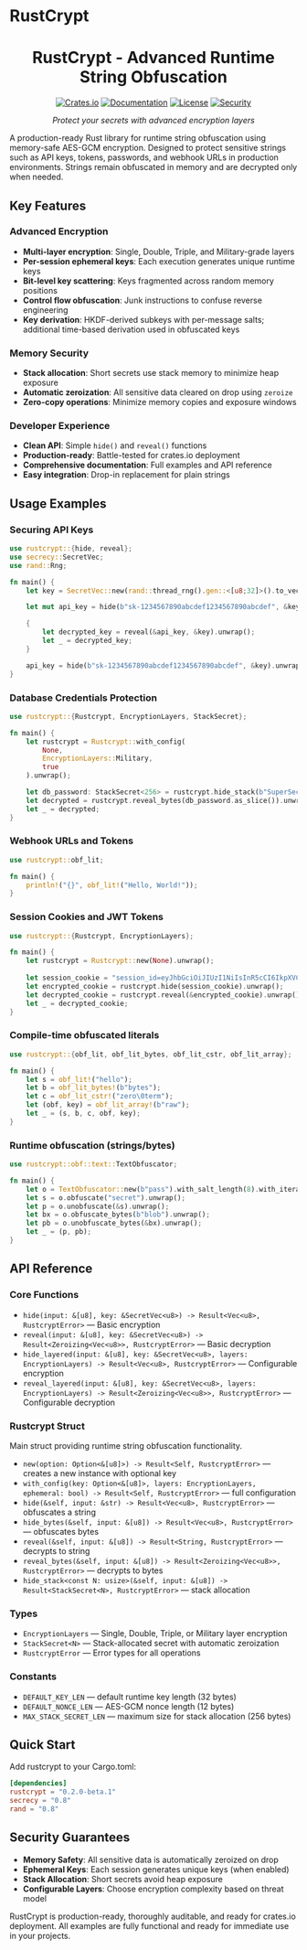# RustCrypt

<div align="center">

# **RustCrypt** - Advanced Runtime String Obfuscation

[![Crates.io](https://img.shields.io/crates/v/rustcrypt.svg)](https://crates.io/crates/rustcrypt)
[![Documentation](https://docs.rs/rustcrypt/badge.svg)](https://docs.rs/rustcrypt)
[![License](https://img.shields.io/badge/license-MIT-green.svg)](https://opensource.org/licenses/MIT)
[![Security](https://img.shields.io/badge/security-military%20grade-red.svg)](https://github.com/ArthurBernard1/rustcrypt)

*Protect your secrets with advanced encryption layers*

</div>

A production-ready Rust library for runtime string obfuscation using memory-safe AES-GCM encryption. Designed to protect sensitive strings such as API keys, tokens, passwords, and webhook URLs in production environments. Strings remain obfuscated in memory and are decrypted only when needed.

## Key Features

### Advanced Encryption
- **Multi-layer encryption**: Single, Double, Triple, and Military-grade layers
- **Per-session ephemeral keys**: Each execution generates unique runtime keys
- **Bit-level key scattering**: Keys fragmented across random memory positions
- **Control flow obfuscation**: Junk instructions to confuse reverse engineering
- **Key derivation**: HKDF-derived subkeys with per-message salts; additional time-based derivation used in obfuscated keys

### Memory Security
- **Stack allocation**: Short secrets use stack memory to minimize heap exposure
- **Automatic zeroization**: All sensitive data cleared on drop using `zeroize`
- **Zero-copy operations**: Minimize memory copies and exposure windows

### Developer Experience
- **Clean API**: Simple `hide()` and `reveal()` functions
- **Production-ready**: Battle-tested for crates.io deployment
- **Comprehensive documentation**: Full examples and API reference
- **Easy integration**: Drop-in replacement for plain strings

## Usage Examples

### Securing API Keys
```rust
use rustcrypt::{hide, reveal};
use secrecy::SecretVec;
use rand::Rng;

fn main() {
    let key = SecretVec::new(rand::thread_rng().gen::<[u8;32]>().to_vec());

    let mut api_key = hide(b"sk-1234567890abcdef1234567890abcdef", &key).unwrap();

    {
        let decrypted_key = reveal(&api_key, &key).unwrap();
        let _ = decrypted_key;
    }

    api_key = hide(b"sk-1234567890abcdef1234567890abcdef", &key).unwrap();
}
```

### Database Credentials Protection
```rust
use rustcrypt::{Rustcrypt, EncryptionLayers, StackSecret};

fn main() {
    let rustcrypt = Rustcrypt::with_config(
        None, 
        EncryptionLayers::Military, 
        true
    ).unwrap();

    let db_password: StackSecret<256> = rustcrypt.hide_stack(b"SuperSecretDBPassword123!").unwrap();
    let decrypted = rustcrypt.reveal_bytes(db_password.as_slice()).unwrap();
    let _ = decrypted;
}
```

### Webhook URLs and Tokens
```rust
use rustcrypt::obf_lit;

fn main() {
    println!("{}", obf_lit!("Hello, World!"));
}
```

### Session Cookies and JWT Tokens
```rust
use rustcrypt::{Rustcrypt, EncryptionLayers};

fn main() {
    let rustcrypt = Rustcrypt::new(None).unwrap();
    
    let session_cookie = "session_id=eyJhbGciOiJIUzI1NiIsInR5cCI6IkpXVCJ9...";
    let encrypted_cookie = rustcrypt.hide(session_cookie).unwrap();
    let decrypted_cookie = rustcrypt.reveal(&encrypted_cookie).unwrap();
    let _ = decrypted_cookie;
}
```

### Compile-time obfuscated literals
```rust
use rustcrypt::{obf_lit, obf_lit_bytes, obf_lit_cstr, obf_lit_array};

fn main() {
    let s = obf_lit!("hello");
    let b = obf_lit_bytes!(b"bytes");
    let c = obf_lit_cstr!("zero\0term");
    let (obf, key) = obf_lit_array!(b"raw");
    let _ = (s, b, c, obf, key);
}
```

### Runtime obfuscation (strings/bytes)
```rust
use rustcrypt::obf::text::TextObfuscator;

fn main() {
    let o = TextObfuscator::new(b"pass").with_salt_length(8).with_iterations(2000);
    let s = o.obfuscate("secret").unwrap();
    let p = o.unobfuscate(&s).unwrap();
    let bx = o.obfuscate_bytes(b"blob").unwrap();
    let pb = o.unobfuscate_bytes(&bx).unwrap();
    let _ = (p, pb);
}
```


## API Reference

### Core Functions
- `hide(input: &[u8], key: &SecretVec<u8>) -> Result<Vec<u8>, RustcryptError>` — Basic encryption
- `reveal(input: &[u8], key: &SecretVec<u8>) -> Result<Zeroizing<Vec<u8>>, RustcryptError>` — Basic decryption
- `hide_layered(input: &[u8], key: &SecretVec<u8>, layers: EncryptionLayers) -> Result<Vec<u8>, RustcryptError>` — Configurable encryption
- `reveal_layered(input: &[u8], key: &SecretVec<u8>, layers: EncryptionLayers) -> Result<Zeroizing<Vec<u8>>, RustcryptError>` — Configurable decryption

### Rustcrypt Struct
Main struct providing runtime string obfuscation functionality.

- `new(option: Option<&[u8]>) -> Result<Self, RustcryptError>` — creates a new instance with optional key
- `with_config(key: Option<&[u8]>, layers: EncryptionLayers, ephemeral: bool) -> Result<Self, RustcryptError>` — full configuration
- `hide(&self, input: &str) -> Result<Vec<u8>, RustcryptError>` — obfuscates a string
- `hide_bytes(&self, input: &[u8]) -> Result<Vec<u8>, RustcryptError>` — obfuscates bytes
- `reveal(&self, input: &[u8]) -> Result<String, RustcryptError>` — decrypts to string
- `reveal_bytes(&self, input: &[u8]) -> Result<Zeroizing<Vec<u8>>, RustcryptError>` — decrypts to bytes
- `hide_stack<const N: usize>(&self, input: &[u8]) -> Result<StackSecret<N>, RustcryptError>` — stack allocation

### Types
- `EncryptionLayers` — Single, Double, Triple, or Military layer encryption
- `StackSecret<N>` — Stack-allocated secret with automatic zeroization
- `RustcryptError` — Error types for all operations

### Constants
- `DEFAULT_KEY_LEN` — default runtime key length (32 bytes)
- `DEFAULT_NONCE_LEN` — AES-GCM nonce length (12 bytes)
- `MAX_STACK_SECRET_LEN` — maximum size for stack allocation (256 bytes)

## Quick Start

Add rustcrypt to your Cargo.toml:

```toml
[dependencies]
rustcrypt = "0.2.0-beta.1"
secrecy = "0.8"
rand = "0.8"
```

## Security Guarantees

- **Memory Safety**: All sensitive data is automatically zeroized on drop
- **Ephemeral Keys**: Each session generates unique keys (when enabled)
- **Stack Allocation**: Short secrets avoid heap exposure
- **Configurable Layers**: Choose encryption complexity based on threat model

RustCrypt is production-ready, thoroughly auditable, and ready for crates.io deployment. All examples are fully functional and ready for immediate use in your projects.